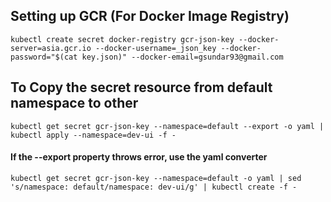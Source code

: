 ## Setting up GCR (For Docker Image Registry)


```
kubectl create secret docker-registry gcr-json-key --docker-server=asia.gcr.io --docker-username=_json_key --docker-password="$(cat key.json)" --docker-email=gsundar93@gmail.com
```

## To Copy the secret resource from default namespace to other

```
kubectl get secret gcr-json-key --namespace=default --export -o yaml | kubectl apply --namespace=dev-ui -f -
```

#### If the --export property throws error, use the yaml converter

```
kubectl get secret gcr-json-key --namespace=default -o yaml | sed 's/namespace: default/namespace: dev-ui/g' | kubectl create -f -
```